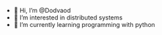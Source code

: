 - 👋 Hi, I’m @Dodvaod
- 👀 I’m interested in distributed systems 
- 🌱 I’m currently learning programming with python
<!---
Dodvaod/Dodvaod is a ✨ special ✨ repository because its `README.md` (this file) appears on your GitHub profile.
You can click the Preview link to take a look at your changes.
--->
